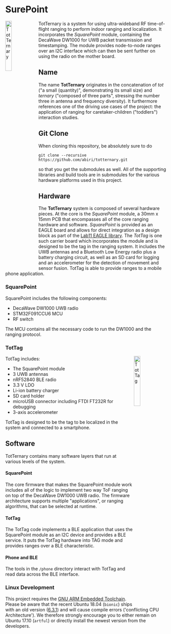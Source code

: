 SurePoint
=========

<img src="https://raw.githubusercontent.com/abiri/totternary/master/media/tern_comic_1280.svg" alt="TotTernary" width="20%" align="left">

TotTernary is a system for using ultra-wideband RF time-of-flight ranging to perform indoor ranging and localization.
It incorporates the *SquarePoint* module, containing the DecaWave DW1000 for UWB packet transmission and timestamping.
The module provides node-to-node ranges over an I2C interface which can then be sent further on using the radio on the mother board.



Name
----

The name **TotTernary** originates in the concatenation of *tot* ("a small (quantity)", demonstrating its small size) and *ternary* ("composed of three parts", stressing the number three in antenna and frequency diversity). It furthermore references one of the driving use cases of the project: the application of
ranging for caretaker-children ("toddlers") interaction studies.


Git Clone
---------

When cloning this repository, be absolutely sure to do

    git clone --recursive https://github.com/abiri/totternary.git

so that you get the submodules as well. All of the supporting
libraries and build tools are in submodules for the various
hardware platforms used in this project.


Hardware
--------

The **TotTernary** system is composed of several hardware pieces. At the core is the
*SquarePoint* module, a 30mm x 15mm PCB that encompasses all of the
core ranging hardware and software. *SquarePoint* is provided as an EAGLE board and allows for direct integration as a design block as part of the [Lab11 EAGLE library](https://github.com/lab11/eagle). The *TotTag* is one such
carrier board which incorporates the module and is designed to be the tag in the ranging system. It includes the
UWB antennas and a Bluetooth Low Energy radio plus a battery charging circuit, as well as an SD card for logging and an accelerometer for the detection of movement and sensor fusion.
TotTag is able to provide ranges to a mobile phone application.

### SquarePoint

SquarePoint includes the following components:

- DecaWave DW1000 UWB radio
- STM32F091CCU6 MCU
- RF switch

The MCU contains all the necessary code to run the DW1000 and the ranging
protocol.

### TotTag


  <img src="https://raw.githubusercontent.com/abiri/totternary/master/media/tottag_pcb.png" alt="TotTag" width="20%;" align="right">


TotTag includes:

- The SquarePoint module
- 3 UWB antennas
- nRF52840 BLE radio
- 3.3 V LDO
- Li-ion battery charger
- SD card holder
- microUSB connector including FTDI FT232R for debugging
- 3-axis accelerometer

TotTag is designed to be the tag to be localized in the system and connected
to a smartphone.


Software
--------

TotTernary contains many software layers that run at various levels of
the system.

#### SquarePoint

The core firmware that makes the SquarePoint module work
includes all of the logic to implement two way ToF ranging
on top of the DecaWave DW1000 UWB radio. The firmware architecture
supports multiple "applications", or ranging algorithms, that can
be selected at runtime.

#### TotTag

The TotTag code implements a BLE application
that uses the SquarePoint module as an I2C device and provides
a BLE service. It puts the TotTag hardware into TAG mode
and provides ranges over a BLE characteristic.

#### Phone and BLE

The tools in the `/phone` directory interact with TotTag and read data
across the BLE interface.

### Linux Development

This project requires the [GNU ARM Embedded Toolchain](https://developer.arm.com/open-source/gnu-toolchain/gnu-rm). Please be aware that the recent Ubuntu 18.04 (`bionic`) ships with an old version ([6.3.1](https://launchpad.net/ubuntu/bionic/+source/gcc-arm-none-eabi)) and will cause compile errors ('conflicting CPU Architecture'). We therefore strongly encourage you to either remain on Ubuntu 17.10 (`artful`) or directly install the newest version from the developers.
